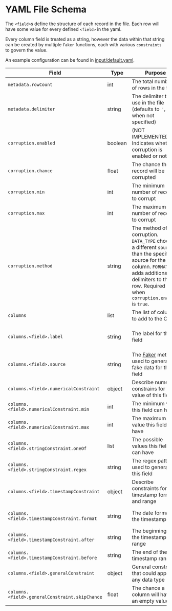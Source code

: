 # YAML File Schema

The `<field>`s define the structure of each record in the file. Each
row will have some value for every defined `<field>` in the yaml.

Every column field is treated as a string, however the data within that string
can be created by multiple `Faker` functions, each with various `constraints`
to govern the value.

An example configuration can be found in [input/default.yaml](./input/default.yaml).

|Field|Type|Purpose|Constraint|Example|Required|
|-----|----|-------|----------|-------|--------|
|`metadata.rowCount`|int|The total number of rows in the file|`>0`|`5000`| ✅ 
|`metadata.delimiter`|string|The delimiter to use in the file (defaults to `','` when not specified)|Must be surrounded by single quotes|`'\|'`|❌
|`corruption.enabled`|boolean|(NOT IMPLEMENTED) Indicates whether corruption is enabled or not|-|false|❌
|`corruption.chance`|float|The chance that a record will be corrupted|`[0.0, 1.0]`|`0.99` (99% chance)|❌
|`corruption.min`|int|The minimum number of records to corrupt|`[0, <metadata.rowCount>]`|1|❌
|`corruption.max`|int|The maximum number of records to corrupt|`[1, <metadata.rowCount>]`|3|❌
|`corruption.method`|string|The method of corruption. `DATA_TYPE` chooses a different `source` than the specified source for the column. `FORMAT` adds additional delimiters to the row. Required when `corruption.enabled` is `true`.|One of `[DATA_TYPE, FORMAT]`| `DATA_TYPE` |✅ 
|`columns`|list|The list of columns to add to the CSV|-|-|✅
|`columns.<field>.label`|string|The label for the field|Any string with special chars must be surrounded in single quotes|`FIRST_NAME`| ✅
|`columns.<field>.source`|string|The [Faker](https://github.com/brianvoe/gofakeit) method used to generate fake data for the field|Must be a supported source in [faker.go](./app/faker/faker.go)|`PHONE`| ✅
|`columns.<field>.numericalConstraint`|object|Describe numerical constrains for the value of this field|Must define both min and max when included|-|❌
|`columns.<field>.numericalConstraint.min`|int|The minimum value this field can have|-|`1000`|✅
|`columns.<field>.numericalConstraint.max`|int|The maximum value this field can have|-|`9999`|✅
|`columns.<field>.stringConstraint.oneOf`|list|The possible values this field can have|-|`- value1 -value2 -value3`|❌
|`columns.<field>.stringConstraint.regex`|string|The regex pattern used to generate this field|Must be valid regex and surrounded in single quotes|`'[a-zA-Z]{5}'`|❌
|`columns.<field>.timestampConstraint`|object|Describe constraints for a timestamp format and range|Must include format and **BOTH** or **NEITHER** after and before|-|❌
|`columns.<field>.timestampConstraint.format`|string|The date format for the timestamp|Must be parsable by Go's `time.Time` library|`2006-01-02'`|✅
|`columns.<field>.timestampConstraint.after`|string|The beginning of the timestamp range|Must be a valid timestamp|`2023-05-26'`|❌
|`columns.<field>.timestampConstraint.before`|string|The end of the timestamp range|Must be a valid timestamp|`2023-05-27'`|❌
|`columns.<field>.generalConstraint`|object|General constraints that could apply to any data type|Must define `skipChance` when included|-|❌
|`columns.<field>.generalConstraint.skipChance`|float|The chance a column will have an empty value|`[0.0, 1.0]`|`0.01` (1% chance)|✅

